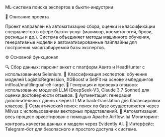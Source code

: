 ML-система поиска экспертов в бьюти-индустрии

📌 Описание проекта

Проект направлен на автоматизацию сбора, оценки и классификации специалистов в сфере бьюти-услуг (маникюр, косметология, брови, ресницы и др.). Система объединяет методы машинного обучения, генеративные модели и автоматизированные пайплайны для построения масштабируемой базы экспертов.

⚙️ Основной функционал

🔍 Сбор данных: парсинг анкет с платформ Авито и HeadHunter с использованием Selenium.
🧠 Классификация экспертов: обучение моделей LogisticRegression, XGBoost и SetFit на основе эмбеддингов intfloat/multilingual-e5-large.
🧪 Генерация и проверка отзывов: использование моделей LLM (DeepSeek-V3, Claude 3.7 Sonnet) для оценки достоверности отзывов.
🔄 Аугментация: генерация дополнительных данных через LLM и back-translation для балансировки классов.
🧾 Семантический поиск: поиск по базе осуществляется через Milvus с использованием векторных представлений.
🔄 Автоматизация: весь процесс оркестирован с помощью Apache Airflow.
📊 Мониторинг: контроль качества данных и модели через Evidently AI.
🤖 Интерфейс: Telegram-бот для безопасного и простого доступа к системе.